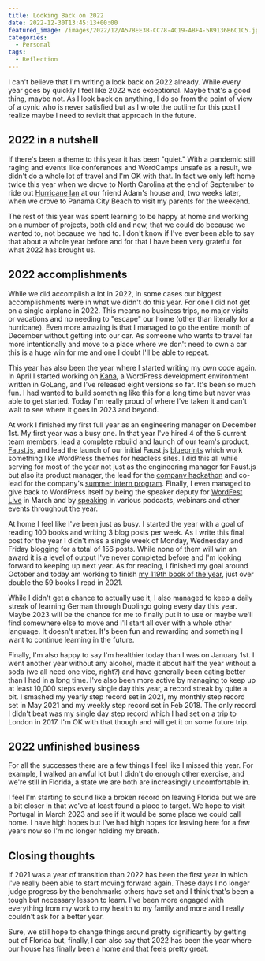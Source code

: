 ```yaml
---
title: Looking Back on 2022
date: 2022-12-30T13:45:13+00:00
featured_image: /images/2022/12/A57BEE3B-CC78-4C19-ABF4-5B9136B6C1C5.jpeg
categories:
  - Personal
tags:
  - Reflection
---
```


I can't believe that I'm writing a look back on 2022 already. While every year goes by quickly I feel like 2022 was exceptional. Maybe that's a good thing, maybe not. As I look back on anything, I do so from the point of view of a cynic who is never satisfied but as I wrote the outline for this post I realize maybe I need to revisit that approach in the future.

## 2022 in a nutshell

If there's been a theme to this year it has been "quiet." With a pandemic still raging and events like conferences and WordCamps unsafe as a result, we didn't do a whole lot of travel and I'm OK with that. In fact we only left home twice this year when we drove to North Carolina at the end of September to ride out [Hurricane Ian][1] at our friend Adam's house and, two weeks later, when we drove to Panama City Beach to visit my parents for the weekend.

The rest of this year was spent learning to be happy at home and working on a number of projects, both old and new, that we could do because we wanted to, not because we had to. I don't know if I've ever been able to say that about a whole year before and for that I have been very grateful for what 2022 has brought us.

## 2022 accomplishments

While we did accomplish a lot in 2022, in some cases our biggest accomplishments were in what we didn't do this year. For one I did not get on a single airplane in 2022. This means no business trips, no major visits or vacations and no needing to "escape" our home (other than literally for a hurricane). Even more amazing is that I managed to go the entire month of December without getting into our car. As someone who wants to travel far more intentionally and move to a place where we don't need to own a car this is a huge win for me and one I doubt I'll be able to repeat.

This year has also been the year where I started writing my own code again. In April I started working on [Kana][2], a WordPress development environment written in GoLang, and I've released eight versions so far. It's been so much fun. I had wanted to build something like this for a long time but never was able to get started. Today I'm really proud of where I've taken it and can't wait to see where it goes in 2023 and beyond.

At work I finished my first full year as an engineering manager on December 1st. My first year was a busy one. In that year I've hired 4 of the 5 current team members, lead a complete rebuild and launch of our team's product, [Faust.js][3], and lead the launch of our initial Faust.js [blueprints][4] which work something like WordPress themes for headless sites. I did this all while serving for most of the year not just as the engineering manager for Faust.js but also its product manager, the lead for the [company hackathon][5] and co-lead for the company's [summer intern program][6]. Finally, I even managed to give back to WordPress itself by being the speaker deputy for [WordFest Live][7] in March and by [speaking][8] in various podcasts, webinars and other events throughout the year.

At home I feel like I've been just as busy. I started the year with a goal of reading 100 books and writing 3 blog posts per week. As I write this final post for the year I didn't miss a single week of Monday, Wednesday and Friday blogging for a total of 156 posts. While none of them will win an award it is a level of output I've never completed before and I'm looking forward to keeping up next year. As for reading, I finished my goal around October and today am working to finish [my 119th book of the year][9], just over double the 59 books I read in 2021.

While I didn't get a chance to actually use it, I also managed to keep a daily streak of learning German through Duolingo going every day this year. Maybe 2023 will be the chance for me to finally put it to use or maybe we'll find somewhere else to move and I'll start all over with a whole other language. It doesn't matter. It's been fun and rewarding and something I want to continue learning in the future.

Finally, I'm also happy to say I'm healthier today than I was on January 1st. I went another year without any alcohol, made it about half the year without a soda (we all need one vice, right?) and have generally been eating better than I had in a long time. I've also been more active by managing to keep up at least 10,000 steps every single day this year, a record streak by quite a bit. I smashed my yearly step record set in 2021, my monthly step record set in May 2021 and my weekly step record set in Feb 2018. The only record I didn't beat was my single day step record which I had set on a trip to London in 2017. I'm OK with that though and will get it on some future trip.

## 2022 unfinished business

For all the successes there are a few things I feel like I missed this year. For example, I walked an awful lot but I didn't do enough other exercise, and we're still in Florida, a state we are both are increasingly uncomfortable in.

I feel I'm starting to sound like a broken record on leaving Florida but we are a bit closer in that we've at least found a place to target. We hope to visit Portugal in March 2023 and see if it would be some place we could call home. I have high hopes but I've had high hopes for leaving here for a few years now so I'm no longer holding my breath.

## Closing thoughts

If 2021 was a year of transition than 2022 has been the first year in which I've really been able to start moving forward again. These days I no longer judge progress by the benchmarks others have set and I think that's been a tough but necessary lesson to learn. I've been more engaged with everything from my work to my health to my family and more and I really couldn't ask for a better year.

Sure, we still hope to change things around pretty significantly by getting out of Florida but, finally, I can also say that 2022 has been the year where our house has finally been a home and that feels pretty great.

 [1]: https://en.wikipedia.org/wiki/Hurricane_Ian
 [2]: https://github.com/ChrisWiegman/kana/
 [3]: https://faustjs.org/
 [4]: https://wpengine.com/blog/wp-engine-launches-new-plans-and-atlas-blueprints/
 [5]: https://wpengine.com/blog/spring-hackathon-2022/
 [6]: https://wpengine.careers/internships/
 [7]: https://www.wordfest.live/previous/
 [8]: /speaking/
 [9]: https://www.goodreads.com/user/show/4157863-chris-wiegman